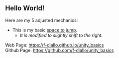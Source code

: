 ## Hello World!  

Here are my 5 adjusted mechanics:
- This is my basic [space to jump](build_webgl_space2jump). 
    - *It is modified to slightly shift to the right.*

Web Page: <https://f-diallo.github.io/unity_basics>  
Github Page: <https://github.com/f-diallo/unity_basics>